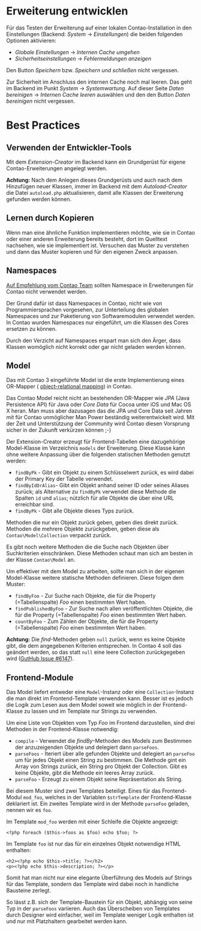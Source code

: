 Erweiterung entwicklen
======================

Für das Testen der Erweiterung auf einer lokalen Contao-Installation in den Einstellungen (Backend:
_System_ -> _Einstellungen_) die beiden folgenden Optionen aktivieren:

- _Globale Einstellungen_ -> _Internen Cache umgehen_
- _Sicherheitseinstellungen_ -> _Fehlermeldungen anzeigen_

Den Button _Speichern_ bzw. _Speichern und schließen_ nicht vergessen.

Zur Sicherheit im Anschluss den internen Cache noch mal leeren. Das geht im Backend im Punkt
_System_ -> _Systemwartung_. Auf dieser Seite _Daten bereinigen_ -> _Internen Cache leeren_
auswählen und den den Button _Daten bereinigen_ nicht vergessen.


Best Practices
==============


Verwenden der Entwickler-Tools
------------------------------

Mit dem _Extension-Creator_ im Backend kann ein Grundgerüst für eigene Contao-Erweiterungen angelegt
werden.

__Achtung:__ Nach dem Anlegen dieses Grundgerüsts und auch nach dem Hinzufügen neuer Klassen, immer
im Backend mit dem _Autoload-Creator_ die Datei `autoload.php` aktualisieren, damit alle Klassen der
Erweiterung gefunden werden können.


Lernen durch Kopieren
---------------------

Wenn man eine ähnliche Funktion implementieren möchte, wie sie in Contao oder einer anderen
Erweiterung bereits besteht, dort im Quelltext nachsehen, wie sie implementiert ist. Versuchen das
Muster zu verstehen und dann das Muster kopieren und für den eigenen Zweck anpassen.


Namespaces
----------

[Auf Empfehlung vom Contao Team](https://community.contao.org/de/showthread.php?30961-Contao-3-und-Namespace&p=203762&viewfull=1#post203762)
sollten Namespace in Erweiterungen für Contao nicht verwendet werden.

Der Grund dafür ist dass Namespaces in Contao, nicht wie von Programmiersprachen vorgesehen, zur
Unterteilung des globalen Namespaces und zur Paketierung von Softwaremodulen verwendet werden. In
Contao wurden Namespaces nur eingeführt, um die Klassen des Cores ersetzen zu können.

Durch den Verzicht auf Namespaces erspart man sich den Ärger, dass Klassen womöglich nicht korrekt
oder gar nicht geladen werden können.


Model
-----

Das mit Contao 3 eingeführte Model ist die erste Implementierung eines OR-Mapper (
[object-relational mapping](http://de.wikipedia.org/wiki/Objektrelationale_Abbildung)) in Contao.

Das Contao Model reicht nicht an bestehenden OR-Mapper wie _JPA_ (Java Persistence API) für Java
oder _Core Data_ für Cocoa unter iOS und Mac OS X heran. Man muss aber dazusagen das die JPA und
Core Data seit Jahren mit für Contao unmöglicher Man Power beständig weiterentwickelt wird. Mit der
Zeit und Unterstützung der Community wird Contao diesen Vorsprung sicher in der Zukunft verkürzen
können ;-)

Der Extension-Creator erzeugt für Frontend-Tabellen eine dazugehörige Model-Klasse im Verzeichnis
`models` der Erweiterung. Diese Klasse kann ohne weitere Anpassung über die folgenden statischen
Methoden genutzt werden:

- `findByPk` - Gibt ein Objekt zu einem Schlüsselwert zurück, es wird dabei der Primary Key der
  Tabelle verwendet.
- `findByIdOrAlias`- Gibt ein Objekt anhand seiner ID oder seines Aliases zurück; als Alternative zu
  `findByPk` verwendet diese Methode die Spalten `id` und `alias`; nützlich für alle Objekte die
  über eine URL erreichbar sind.
- `findByPk` - Gibt alle Objekte dieses Typs zurück.

Methoden die nur ein Objekt zurück geben, geben dies direkt zurück. Methoden die mehrere Objekte
zurückgeben, geben diese als `Contao\Model\Collection` verpackt zurück.

Es gibt noch weitere Methoden die die Suche nach Objekten über Suchkriterien einschränken. Diese
Methoden schaut man sich am besten in der Klasse `Contao\Model` an.

Um effektiver mit dem Model zu arbeiten, sollte man sich in der eigenen Model-Klasse weitere
statische Methoden definieren. Diese folgen dem Muster:

- `findByFoo` - Zur Suche nach Objekte, die für die Property (=Tabellenspalte) _Foo_ einen
  bestimmten Wert haben.
- `findPublishedByFoo` - Zur Suche nach allen veröffentlichten Objekte, die für die Property
  (=Tabellenspalte) _Foo_ einen bestimmten Wert haben.
- `countByFoo` - Zum Zählen der Objekte, die für die Property (=Tabellenspalte) _Foo_ einen
  bestimmten Wert haben.

__Achtung:__ Die _find_-Methoden geben `null` zurück, wenn es keine Objekte gibt, die dem
angegebenen Kriterien entsprechen. In Contao 4 soll das geändert werden, so das statt `null` eine
leere Collection zurückgegeben wird
([GutHub Issue #6147](https://github.com/contao/core/issues/6147)).


Frontend-Module
---------------

Das Model liefert entweder eine `Model`-Instanz oder eine `Collection`-Instanz die man direkt im
Frontend-Template verwenden kann. Besser ist es jedoch die Logik zum Lesen aus dem Model soweit wie
möglich in der Frontend-Klasse zu lassen und im Template nur Strings zu verwenden.

Um eine Liste von Objekten vom Typ _Foo_ im Frontend darzustellen, sind drei Methoden in der
Frontend-Klasse notwendig:

- `compile` - Verwendet die _findBy_-Methoden des Models zum Bestimmen der anzuzeigenden Objekte und
  delegiert dann `parseFoos`.
- `parseFoos` - Iteriert über alle gefunden Objekte und delegiert an `parseFoo` um für jedes Objekt
  einen String zu bestimmen. Die Methode gint ein Array von Strings zurück, ein String pro Objekt
  der Collection. Gibt es keine Objekte, gibt die Methode ein leeres Array zurück.
- `parseFoo` - Erzeugt zu einem Objekt seine Repräsentation als String.

Bei diesem Muster sind zwei Templates beteiligt. Eines für das Frontend-Modul `mod_foo`, welches in
der Variablen `$strTemplate` der Frontend-Klasse deklariert ist. Ein zweites Template wird in der
Methode `parseFoo` geladen, nennen wir es `foo`.

Im Template `mod_foo` werden mit einer Schleife die Objekte angezeigt:

``` {.php}
<?php foreach ($this->foos as $foo) echo $foo; ?>
```

Im Template `foo` ist nur das für ein einzelnes Objekt notwendige HTML enthalten:

``` {.php}
<h2><?php echo $this->title; ?></h2>
<p><?php echo $this->description; ?></p>
```

Somit hat man nicht nur eine elegante Überführung des Models auf Strings für das Template, sondern
das Template wird dabei noch in handliche Bausteine zerlegt.

So lässt z.B. sich der Template-Baustein für ein Objekt, abhängig von seine Typ in der `parseFoos`
variieren. Auch das Überscheiben von Templates durch Designer wird einfacher, weil im Template
weniger Logik enthalten ist und nur mit Platzhaltern gearbeitet werden kann.
